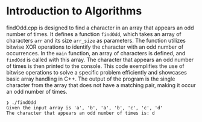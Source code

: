 # Introduction to Algorithms
findOdd.cpp is designed to find a character in an array that appears an odd number of times. It defines a function `findOdd`, which takes an array of characters `arr` and its size `arr_size` as parameters. The function utilizes bitwise XOR operations to identify the character with an odd number of occurrences. In the `main` function, an array of characters is defined, and `findOdd` is called with this array. The character that appears an odd number of times is then printed to the console. This code exemplifies the use of bitwise operations to solve a specific problem efficiently and showcases basic array handling in C++. The output of the program is the single character from the array that does not have a matching pair, making it occur an odd number of times.
```
❯ ./findOdd                 
Given the input array is 'a', 'b', 'a', 'b', 'c', 'c', 'd'
The character that appears an odd number of times is: d
```
